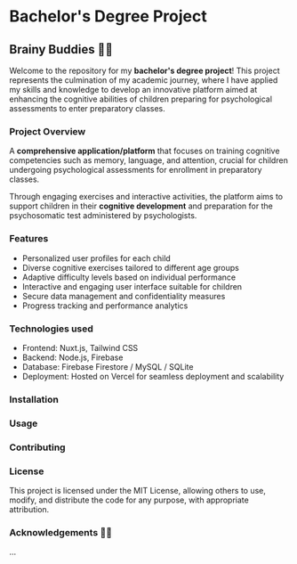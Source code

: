 # Bachelor's Degree Project
## Brainy Buddies 🐻‍❄️

Welcome to the repository for my **bachelor's degree project**! This project represents the culmination of my academic journey, where I have applied my skills and knowledge to develop an innovative platform aimed at enhancing the cognitive abilities of children preparing for psychological assessments to enter preparatory classes.

### Project Overview

A **comprehensive application/platform** that focuses on training cognitive competencies such as memory, language, and attention, crucial for children undergoing psychological assessments for enrollment in preparatory classes.

Through engaging exercises and interactive activities, the platform aims to support children in their **cognitive development** and preparation for the psychosomatic test administered by psychologists.

### Features

 - Personalized user profiles for each child
 - Diverse cognitive exercises tailored to different age groups
 - Adaptive difficulty levels based on individual performance
 - Interactive and engaging user interface suitable for children
 - Secure data management and confidentiality measures
 - Progress tracking and performance analytics

### Technologies used

 - Frontend: Nuxt.js, Tailwind CSS
 - Backend: Node.js, Firebase
 - Database: Firebase Firestore / MySQL / SQLite
 - Deployment: Hosted on Vercel for seamless deployment and scalability

### Installation

### Usage

### Contributing

### License
This project is licensed under the MIT License, allowing others to use, modify, and distribute the code for any purpose, with appropriate attribution.

### Acknowledgements 🐻‍❄️
...
